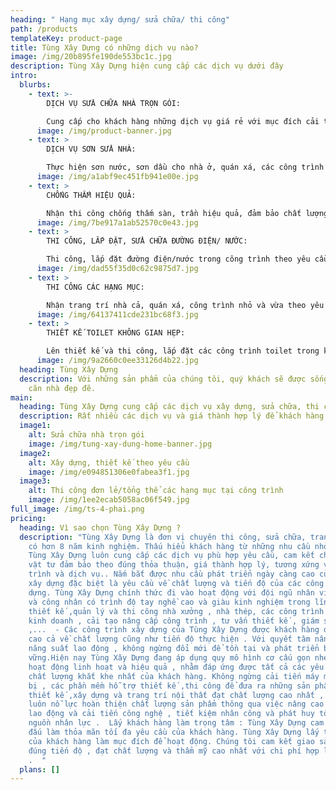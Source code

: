 ```yaml
---
heading: " Hạng mục xây dựng/ sửa chữa/ thi công"
path: /products
templateKey: product-page
title: Tùng Xây Dựng có những dịch vụ nào?
image: /img/20b895fe190de553bc1c.jpg
description: Tùng Xây Dựng hiện cung cấp các dịch vụ dưới đây
intro:
  blurbs:
    - text: >-
        DỊCH VỤ SỬA CHỮA NHÀ TRỌN GÓI: 

        Cung cấp cho khách hàng những dịch vụ giá rẻ với mục đích cải tạo, sửa chữa nhà ở, công trình. Đảm bảo giúp khách hàng tiết kiệm thêm công sức, thời gian và chi phí. Dịch vụ sửa chữa nhà trọn gói bao gồm từ những hạng mục nhỏ đến lớn: Phá tường, chia phòng, thi công điện nước, chống thấm, sơn nước,...
      image: /img/product-banner.jpg
    - text: >
        DỊCH VỤ SƠN SỬA NHÀ:

        Thực hiện sơn nước, sơn dầu cho nhà ở, quán xá, các công trình vừa và nhỏ
      image: /img/a1abf9ec451fb941e00e.jpg
    - text: >
        CHỐNG THẤM HIỆU QUẢ:

        Nhận thi công chống thấm sàn, trần hiệu quả, đảm bảo chất lượng công trình. Sửa chữa trần, sàn bị thấm nước, khắc phục hiệu quả các khu vực bị hư hỏng
      image: /img/7be917a1ab52570c0e43.jpg
    - text: >
        THI CÔNG, LẮP ĐẶT, SỬA CHỮA ĐƯỜNG ĐIỆN/ NƯỚC:

        Thi công, lắp đặt đường điện/nước trong công trình theo yêu cầu. Sửa chữa các khu vực hư hại: Bục, thủng ống nước; chập, rò rỉ điện, đứt đường dây
      image: /img/dad55f35d0c62c9875d7.jpg
    - text: >
        THI CÔNG CÁC HẠNG MỤC:

        Nhận trang trí nhà cả, quán xá, công trình nhỏ và vừa theo yêu cầu. Cải tạo các khu vực nhà ở khác nhau. Thi công lắp đặt sàn nhà (Gỗ, gạch, nhựa giả gỗ,...), trần nhà (Thạch cao,...), khu vực toilet,... Ốp đá hoa cương cho bếp, toilet; thực hiện thi công gạch giả cổ, tường giả xi măng,...
      image: /img/64137411cde231bc68f3.jpg
    - text: >
        THIẾT KẾ TOILET KHÔNG GIAN HẸP:

        Lên thiết kế và thi công, lắp đặt các công trình toilet trong không gian hẹp; lắp đặt bồn cầu âm tường; thi công ốp đá hoa cương, gạch tường, chống thấm sàn nhà,...
      image: /img/9a2660c0ee33126d4b22.jpg
  heading: Tùng Xây Dựng
  description: Với những sản phẩm của chúng tôi, quý khách sẽ được sống trong một
    căn nhà đẹp đẽ.
main:
  heading: Tùng Xây Dựng cung cấp các dịch vụ xây dựng, sửa chữa, thi công công trình
  description: Rất nhiều các dịch vụ và giá thành hợp lý để khách hàng lựa chọn
  image1:
    alt: Sửa chữa nhà trọn gói
    image: /img/tung-xay-dung-home-banner.jpg
  image2:
    alt: Xây dựng, thiết kế theo yêu cầu
    image: /img/e094851306e0fabea3f1.jpg
  image3:
    alt: Thi công đơn lẻ/tổng thể các hạng mục tại công trình
    image: /img/1ee2ecab5058ac06f549.jpg
full_image: /img/ts-4-phai.png
pricing:
  heading: Vì sao chọn Tùng Xây Dựng ?
  description: "Tùng Xây Dựng là đơn vị chuyên thi công, sửa chữa, trang trí,...
    có hơn 8 năm kinh nghiệm. Thấu hiểu khách hàng từ những nhu cầu nhỏ nhất,
    Tùng Xây Dựng luôn cung cấp các dịch vụ phù hợp yêu cầu, cam kết chất lượng
    vật tư đảm bảo theo đúng thỏa thuận, giá thành hợp lý, tương xứng với công
    trình và dịch vụ.. Nắm bắt được nhu cầu phát triển ngày càng cao của ngành
    xây dựng đặc biệt là yêu cầu về chất lượng và tiến độ của các công trình xây
    dựng. Tùng Xây Dựng chính thức đi vào hoạt động với đội ngũ nhân viên ,thợ
    và công nhân có trình độ tay nghề cao và giàu kinh nghiệm trong lĩnh vực
    thiết kế ,quản lý và thi công nhà xưởng , nhà thép, các công trình xây dựng
    kinh doanh , cải tạo nâng cấp công trình , tư vấn thiết kế , giám sát
    ,...  - Các công trình xây dựng của Tùng Xây Dựng được khách hàng đánh giá
    cao cả về chất lượng cũng như tiến độ thực hiện . Với quyết tâm nâng cao
    năng suất lao động , không ngừng đổi mới để tồn tại và phát triển bền
    vững.Hiện nay Tùng Xây Dựng đang áp dụng quy mô hình cơ cấu gọn nhẹ nhưng
    hoạt động linh hoạt và hiệu quả , nhằm đáp ứng được tất cả các yêu cầu về
    chất lượng khắt khe nhất của khách hàng. Không ngừng cải tiến máy móc  thiết
    bị , các phần mềm hỗ trợ thiết kế ,thi công để đưa ra những sản phẩm tư vấn
    thiết kế ,xây dựng và trang trí nội thất đạt chất lượng cao nhất , chúng tôi
    luôn nỗ lực hoàn thiện chất lượng sản phẩm thông qua việc nâng cao năng suất
    lao động và cải tiến công nghệ , tiết kiệm nhân công và phát huy tối đa
    nguồn nhân lực .  Lấy khách hàng làm trọng tâm : Tùng Xây Dựng cam kết phấn
    đấu làm thỏa mãn tối đa yêu cầu của khách hàng. Tùng Xây Dựng lấy tín nhiệm
    của khách hàng làm mục đích để hoạt động. Chúng tôi cam kết giao sản phẩm
    đúng tiến độ , đạt chất lượng và thẩm mỹ cao nhất với chi phí hợp lý nhất
    .  "
  plans: []
---
```

